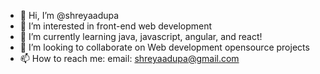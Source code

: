 - 👋 Hi, I’m @shreyaadupa
- 👀 I’m interested in front-end web development
- 🌱 I’m currently learning java, javascript, angular, and react!
- 💞️ I’m looking to collaborate on Web development opensource projects
- 📫 How to reach me: email: shreyaadupa@gmail.com

<!---
shreyaadupa/shreyaadupa is a ✨ special ✨ repository because its `README.md` (this file) appears on your GitHub profile.
You can click the Preview link to take a look at your changes.
--->
